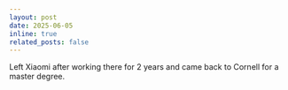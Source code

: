 ```yaml
---
layout: post
date: 2025-06-05
inline: true
related_posts: false
---
```


Left Xiaomi after working there for 2 years and came back to Cornell for a master degree.
